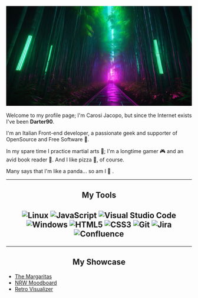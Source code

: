 <img src="image2.png" alt="Darter90/Jacopo Carosi's GitHub/Gitlab Hero image" width="1920" height="270"/>

Welcome to my profile page; I'm Carosi Jacopo, but since the Internet exists I've been <strong>Darter90</strong>.</br>

I'm an Italian Front-end developer, a passionate geek and supporter of OpenSource and Free Software :penguin:.</br>

In my spare time I practice martial arts :martial_arts_uniform:; I'm a longtime gamer :video_game: and an avid book reader :book:. And I like pizza :pizza:, of course.</br>

Many says that I'm like a panda... so am I :panda_face: .

---

<div align=center>

<h2 align=center>My Tools<h2>

![Linux](https://img.shields.io/badge/Linux-FCC624?style=for-the-badge&logo=linux&logoColor=black)
![JavaScript](https://img.shields.io/badge/javascript-%23323330.svg?style=for-the-badge&logo=javascript&logoColor=%23F7DF1E)
![Visual Studio Code](https://img.shields.io/badge/Visual%20Studio%20Code-0078d7.svg?style=for-the-badge&logo=visual-studio-code&logoColor=white)<br />
![Windows](https://img.shields.io/badge/Windows-0078D6?style=for-the-badge&logo=windows&logoColor=white)
![HTML5](https://img.shields.io/badge/html5-%23E34F26.svg?style=for-the-badge&logo=html5&logoColor=white)
![CSS3](https://img.shields.io/badge/css3-%231572B6.svg?style=for-the-badge&logo=css3&logoColor=white)
![Git](https://img.shields.io/badge/git-%23F05033.svg?style=for-the-badge&logo=git&logoColor=white)
![Jira](https://img.shields.io/badge/jira-%230A0FFF.svg?style=for-the-badge&logo=jira&logoColor=white)
![Confluence](https://img.shields.io/badge/confluence-%23172BF4.svg?style=for-the-badge&logo=confluence&logoColor=white)

</div>

---
<div align=center>
<h2>My Showcase</h2>
</div>
  
- <a href="https://the-margaritas.vercel.app/">The Margaritas</a>
- <a href="https://nrw-moodboard.vercel.app/">NRW Moodboard</a>
- <a href="https://audio-visualizer-phi.vercel.app/">Retro Visualizer</a>

<!--
icons : https://github.com/Ileriayo/markdown-badges
stats : https://github.com/anuraghazra/github-readme-stats

Based upon: https://github.com/Federica129/Federica129
-->

